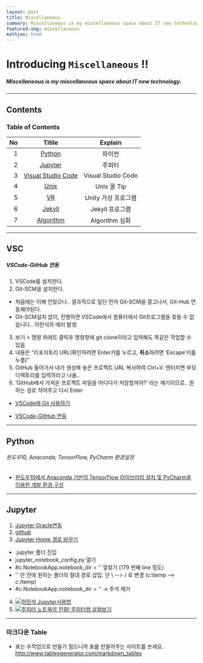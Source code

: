 ```yaml
---
layout: post
title: Miscellaneous
summary: Miscellaneous is my miscellaneous space about IT new technology. 
featured-img: miscellaneous
mathjax: true
---
```


# Introducing `Miscellaneous` !!

##### Miscellaneous is my miscellaneous space about IT new technology.

---

## Contents

### Table of Contents

|No|Titile|Explain|
|--:|:--:|:-:|
|1|[Python](#python) |파이썬|
|2|[Jupyter](#jupyter) |주피터|
|3|[Visual Studio Code](#vsc) |Visual Studio Code|
|4|[Unix](/_pages/Miscellaneous/2018-12-22-StoryTelling)|Unix 꿀 Tip|
|5|[VR](/_pages/Miscellaneous/2018-12-18-KIPFA-VRARMR)|Unity 가상 프로그램|
|6|[Jekyll](/_pages/Miscellaneous/2018-12-13-Jekyll)|Jekyll 프로그램|
|7|[Algorithm](/_pages/Miscellaneous/2018-12-15-Algorithm)|Algorithm 심화|

---

## VSC

##### VSCode-GitHub 연동

1. VSCode를 설치한다.
2. Git-SCM을 설치한다.

  * 처음에는 이해 안됬으나.. 결과적으로  일단 먼저 Git-SCM을 깔고나서, Git-Hub 연동해야된다.
  * Git-SCM설치 없이,  진행하면 VSCode에서 컴퓨터에서 Git프로그램을 찾을 수 없습니다.. 이런식의 에러 발생.

3. 보기 > 명령 파레트 클릭후 명령창에 git clone이라고 입력해도 똑같은 작업할 수 있음
4. 내용은 “리포지토리 URL(확인하려면 Enter키를 누르고, **취소**하려면 ‘Escape’키를 누름)”
5. GitHub 들어가서 내가 생성해 놓은 프로젝트 URL 복사하여 Ctrl+V.
엔터치면 부모디렉토리를 입력하라고 나옴..
6. ‘GitHub에서 가져온 프로젝트 파일을 어디다가 저장할꺼야?’ 라는 얘기이므로.. 원하는 경로 적어주고 다시 Enter

* [VSCode에 Git 사용하기](http://ccambo.gitlab.io/2017/07/09/VSCODE-VSCode%EC%97%90-Git-%EC%82%AC%EC%9A%A9%ED%95%98%EA%B8%B0/)

* [VSCode-GitHub 연동](http://www.ruokit.com/index.php/2017/10/28/vscode-github/)

---

## Python

###### 윈도우10, Anaconda, TensorFlow, PyCharm 환경설정  
* [윈도우10에서 Anaconda 기반의 TensorFlow 라이브러리 설치 및 PyCharm을 이용한 개발 환경 구성](http://agiantmind.tistory.com/176)

---

## Jupyter

1. [Jupyter Oracle연동](https://db-blog.web.cern.ch/blog/luca-canali/2016-06-ipythonjupyter-notebooks-oracle)
2. [github](https://github.com/LucaCanali/Miscellaneous/blob/master/Oracle_Jupyter/Oracle_IPython_cx_Oracle_pandas.ipynb)  
3. [Jupyter Home 경로 바꾸기](http://luke77.tistory.com/52)  
* .jupyter 폴더 진입
* jupyter_notebook_config.py 열기
* #c.NotebookApp.notebook_dir = '' 열찾기 (179 번째 line 정도)
* '' 란 안에 원하는 폴더의 절대 경로 삽입. 단 \ --> / 로 변경 (c:\temp --> c:/temp)
* #c.NotebookApp.notebook_dir = ''  → 주석 제거
4. [![허민석 Jupyter사용법](http://img.youtube.com/vi/SLPo0o_HArs/0.jpg)](https://youtu.be/SLPo0o_HArs) 
5. [![주피터 노트북의 진화! 주피터랩 살펴보기](http://img.youtube.com/vi/70sRgL42c1w/0.jpg)](https://youtu.be/70sRgL42c1w)

---

### 마크다운 Table
* 표는 수작업으로 만들기 힘드니까 표를 만들어주는 사이트를 쓰세요. http://www.tablesgenerator.com/markdown_tables